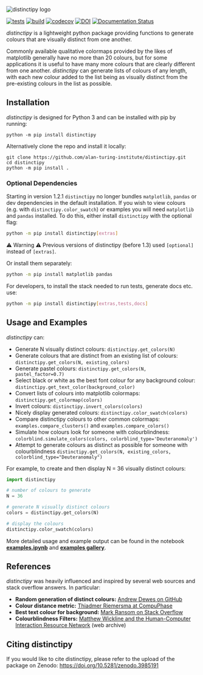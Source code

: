 ![distinctipy logo](https://raw.githubusercontent.com/alan-turing-institute/distinctipy/main/distinctipy_logo.png)

[![tests](https://github.com/alan-turing-institute/distinctipy/actions/workflows/pythonapp.yml/badge.svg)](https://github.com/alan-turing-institute/distinctipy/actions/workflows/pythonapp.yml)
[![build](https://github.com/alan-turing-institute/distinctipy/actions/workflows/pythonpublish.yml/badge.svg)](https://github.com/alan-turing-institute/distinctipy/actions/workflows/pythonpublish.yml)
[![codecov](https://codecov.io/gh/alan-turing-institute/distinctipy/branch/main/graph/badge.svg)](https://codecov.io/gh/alan-turing-institute/distinctipy)
[![DOI](https://zenodo.org/badge/188444660.svg)](https://zenodo.org/badge/latestdoi/188444660)
[![Documentation Status](https://readthedocs.org/projects/distinctipy/badge/?version=latest)](https://distinctipy.readthedocs.io/en/latest/?badge=latest)

_distinctipy_ is a lightweight python package providing functions to generate
colours that are visually distinct from one another.

Commonly available qualitative colormaps provided by the likes of matplotlib
generally have no more than 20 colours, but for some applications it is useful
to have many more colours that are clearly different from one another.
_distinctipy_ can generate lists of colours of any length, with each new colour
added to the list being as visually distinct from the pre-existing colours in
the list as possible.

## Installation

_distinctipy_ is designed for Python 3 and can be installed with pip by running:

```shell
python -m pip install distinctipy
```

Alternatively clone the repo and install it locally:

```shell
git clone https://github.com/alan-turing-institute/distinctipy.git
cd distinctipy
python -m pip install .
```

### Optional Dependencies

Starting in version 1.2.1 `distinctipy` no longer bundles `matplotlib`, `pandas` or dev dependencies in the default installation. If you wish to view
colours (e.g. with `distinctipy.color_swatch`) or examples you will need `matplotlib` and `pandas` installed. To do this, either install `distinctipy`
with the optional flag:

```bash
python -m pip install distinctipy[extras]
```

⚠️ Warning ⚠️ Previous versions of distinctipy (before 1.3) used `[optional]` instead of `[extras]`.

Or install them separately:

```bash
python -m pip install matplotlib pandas
```

For developers, to install the stack needed to run tests, generate docs etc. use:

```bash
python -m pip install distinctipy[extras,tests,docs]
```

## Usage and Examples

_distinctipy_ can:

- Generate N visually distinct colours: `distinctipy.get_colors(N)`
- Generate colours that are distinct from an existing list of colours: `distinctipy.get_colors(N, existing_colors)`
- Generate pastel colours: `distinctipy.get_colors(N, pastel_factor=0.7)`
- Select black or white as the best font colour for any background colour: `distinctipy.get_text_color(background_color)`
- Convert lists of colours into matplotlib colormaps: `distinctipy.get_colormap(colors)`
- Invert colours: `distinctipy.invert_colors(colors)`
- Nicely display generated colours: `distinctipy.color_swatch(colors)`
- Compare distinctipy colours to other common colormaps: `examples.compare_clusters()` and `examples.compare_colors()`
- Simulate how colours look for someone with colourblindness: `colorblind.simulate_colors(colors, colorblind_type='Deuteranomaly')`
- Attempt to generate colours as distinct as possible for someone with colourblindness `distinctipy.get_colors(N, existing_colors, colorblind_type="Deuteranomaly")`

For example, to create and then display N = 36 visually distinct colours:

```python
import distinctipy

# number of colours to generate
N = 36

# generate N visually distinct colours
colors = distinctipy.get_colors(N)

# display the colours
distinctipy.color_swatch(colors)
```

More detailed usage and example output can be found in the notebook **[examples.ipynb](https://github.com/alan-turing-institute/distinctipy/blob/main/examples.ipynb)** and **[examples gallery](https://github.com/alan-turing-institute/distinctipy/tree/main/examples)**.

## References

_distinctipy_ was heavily influenced and inspired by several web sources and
stack overflow answers. In particular:

- **Random generation of distinct colours:** [Andrew Dewes on GitHub](https://gist.github.com/adewes/5884820)
- **Colour distance metric:** [Thiadmer Riemersma at CompuPhase](https://www.compuphase.com/cmetric.htm)
- **Best text colour for background:** [Mark Ransom on Stack Overflow](https://stackoverflow.com/a/3943023)
- **Colourblindness Filters:** [Matthew Wickline and the Human-Computer Interaction Resource Network](http://web.archive.org/web/20090318054431/http://www.nofunc.com/Color_Blindness_Library) (web archive)

## Citing distinctipy

If you would like to cite distinctipy, please refer to the upload of the package on Zenodo: https://doi.org/10.5281/zenodo.3985191

